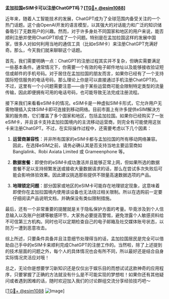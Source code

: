 **孟加拉国eSIM卡可以注册ChatGPT吗？[[TG💪+ @esim1088](https://t.me/s/esim1088)]**

近年来，随着人工智能技术的发展，ChatGPT成为了全球范围内备受关注的一个热门话题。这个由OpenAI开发的语言模型，以其强大的对话能力和广泛的知识储备吸引了无数用户的兴趣。然而，对于许多身处不同国家和地区的用户来说，能否顺利注册并使用ChatGPT却成了一个问题。特别是在孟加拉国这样的发展中国家，很多人对如何利用当地的通信工具（比如eSIM卡）来注册ChatGPT充满好奇。那么，今天我们就来聊聊这个话题。

首先，我们需要明确一点：ChatGPT的注册过程其实并不复杂，但确实需要满足一些基本条件。通常情况下，你需要一个有效的电子邮件地址以及能够接收验证短信或邮件的手机号码。对于居住在孟加拉国的朋友而言，如果你已经有了一个支持国际短信服务的电话号码，那么理论上你是可以直接通过手机注册ChatGPT的。不过，这里有一个小问题需要注意——由于某些运营商可能会限制特定类型的流量传输，因此即便拥有可用的电话号码，也可能导致无法完成注册流程。

接下来我们来看看eSIM卡的情况。eSIM卡是一种虚拟SIM卡形式，它允许用户无需物理插入实体SIM卡即可连接到移动网络。目前市面上有许多提供eSIM解决方案的服务商，它们覆盖了多个国家和地区，包括孟加拉国。如果你已经购买了一张eSIM卡，并且该卡支持孟加拉国境内的主流移动运营商，则完全有可能使用这张卡来注册ChatGPT。不过，在实际操作过程中，还需要考虑以下几个因素：

1. **运营商兼容性**：并非所有国家的eSIM卡都与孟加拉国的所有移动网络兼容。因此，在选择eSIM之前，请务必确认其是否支持当地主要运营商如Banglalink、Robi Axiata Limited 或 Grameenphone 等。
   
2. **数据套餐**：即使你的eSIM卡成功激活并且能够正常上网，但如果所选的数据套餐不足以支持频繁发送或接收大量数据请求的话，那么在尝试多次失败后可能会影响体验效果。因此建议挑选那些提供不限量高速数据选项的产品。

3. **地理锁定问题**：部分国家或地区的eSIM卡可能存在地理锁定现象，这意味着即使你在孟加拉国境内使用该设备也无法绕过相关限制。所以在选购前一定要仔细阅读产品说明文档，并确保没有类似限制措施。

最后，还有一个非常重要的提醒就是关于隐私保护方面的考量。毕竟涉及到个人信息输入以及账户创建等敏感环节，大家务必要提高警惕，避免泄露个人敏感资料给不可信第三方机构。同时也可以定期检查自己的电子邮箱及社交媒体账号状态，以防万一遭到恶意攻击。

综上所述，只要条件具备并且注意细节处理得当的话，孟加拉国居民是完全可以借助自己手中的eSIM卡来顺利完成ChatGPT的注册工作的。当然啦，除了上述提到的技术层面的问题之外，每个人的具体情况也会有所不同，所以最好还是结合自身实际情况灵活应对哦！

总之，无论你是想要学习新知识还是仅仅出于娱乐目的而想试试这款神奇的应用程序，只要掌握了正确的方法就没有什么是不可能实现的梦想啦！如果你还有其他疑问或者遇到困难的话，随时欢迎加入我们的讨论群组交流分享经验技巧吧～

[[TG💪+ @esim1088](https://t.me/s/esim1088) ![Image](https://i.postimg.cc/4NQfJmqS/Snipaste-2025-05-13-00-14-12.png)]